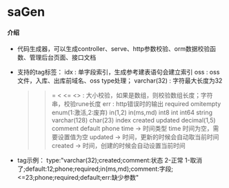# saGen

#### 介绍

- 代码生成器，可以生成controller、serve、http参数校验、orm数据校验函数、管理后台页面、接口文档

- 支持的tag标签：
  idx       : 单字段索引，生成参考建表语句会建立索引
  oss        : oss文件，入库、出库前域名、oss type处理；
  varchar(32) : 字符最大长度为32
  > >= < <= <> : 大小校验，如果是数组，则校验数组长度；字符串，校验rune长度
  err : http错误时的输出
  required
  omitempty
  enum(1:激活,2:废弃)
  in(1,2)  in(ms,md)
  int8 int int64 string varchar(128) char(23) index created updated
  decimal(1,5)
  comment
  default
  phone
  time      -> 时间类型
  time 时间为空，需要设置值为空
  updated   -> 时间，更新的时候会自动取当前时间
  created   -> 时间，创建的时候会自动设置当前时间

- tag示例：
  type:"varchar(32);created;comment:状态 2-正常 1-取消了;default:12;phone;required;in(ms,md);comment:字段;<=23;phone;required;default;err:缺少参数"
